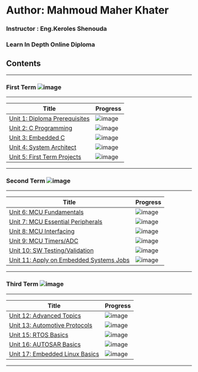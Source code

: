 # Author: Mahmoud Maher Khater

### Instructor : Eng.Keroles Shenouda
### Learn In Depth Online Diploma

## Contents
__________________________________________________________________
### First Term ![image](https://progress-bar.dev/40/?title=IN_PROGRESS&color=5C8374)
__________________________________________________________________
| Title | Progress |
| ----- | ------|
| [Unit 1: Diploma Prerequisites](https://github.com/MahmoudMaher2/Mastering_Embedded_System_Online_Diploma) | ![image](https://progress-bar.dev/100/) |
| [Unit 2: C Programming](https://github.com/MahmoudMaher2/Mastering_Embedded_System_Online_Diploma/tree/main/Unit_2_C_Programming) | ![image](https://progress-bar.dev/100/) |
| [Unit 3: Embedded C](https://github.com/MahmoudMaher2/Mastering_Embedded_System_Online_Diploma) | ![image](https://progress-bar.dev/15) |
| [Unit 4: System Architect](https://github.com/MahmoudMaher2/Mastering_Embedded_System_Online_Diploma) | ![image](https://progress-bar.dev/0/) |
| [Unit 5: First Term Projects](https://github.com/MahmoudMaher2/Mastering_Embedded_System_Online_Diploma) | ![image](https://progress-bar.dev/0/) |
__________________________________________________________________

### Second Term ![image](https://progress-bar.dev/0/?title=Start_Soon&color=ff0000)
__________________________________________________________________
| Title | Progress |
| ----- | ------|
| [Unit 6: MCU Fundamentals](https://github.com/MahmoudMaher2/Mastering_Embedded_System_Online_Diploma) | ![image](https://progress-bar.dev/0/) |
| [Unit 7: MCU Essential Peripherals](https://github.com/MahmoudMaher2/Mastering_Embedded_System_Online_Diploma) | ![image](https://progress-bar.dev/0/) |
| [Unit 8: MCU Interfacing](https://github.com/MahmoudMaher2/Mastering_Embedded_System_Online_Diploma) | ![image](https://progress-bar.dev/0/) |
| [Unit 9: MCU Timers/ADC](https://github.com/MahmoudMaher2/Mastering_Embedded_System_Online_Diploma) | ![image](https://progress-bar.dev/0/) |
| [Unit 10: SW Testing/Validation](https://github.com/MahmoudMaher2/Mastering_Embedded_System_Online_Diploma) | ![image](https://progress-bar.dev/0/) |
| [Unit 11: Apply on Embedded Systems Jobs](https://github.com/MahmoudMaher2/Mastering_Embedded_System_Online_Diploma) | ![image](https://progress-bar.dev/0/?title=Exams&color=bababa) |
__________________________________________________________________


### Third Term ![image](https://progress-bar.dev/0/?title=Start_Soon&color=ff0000)
__________________________________________________________________
| Title | Progress |
| ----- | ------|
| [Unit 12: Advanced Topics](https://github.com/MahmoudMaher2/Mastering_Embedded_System_Online_Diploma) | ![image](https://progress-bar.dev/0/) |
| [Unit 13: Automotive Protocols](https://github.com/MahmoudMaher2/Mastering_Embedded_System_Online_Diploma) | ![image](https://progress-bar.dev/0/) |
| [Unit 15: RTOS Basics](https://github.com/MahmoudMaher2/Mastering_Embedded_System_Online_Diploma) | ![image](https://progress-bar.dev/0/) |
| [Unit 16: AUTOSAR Basics](https://github.com/MahmoudMaher2/Mastering_Embedded_System_Online_Diploma) | ![image](https://progress-bar.dev/0/) |
| [Unit 17: Embedded Linux Basics](https://github.com/MahmoudMaher2/Mastering_Embedded_System_Online_Diploma) | ![image](https://progress-bar.dev/0/) |
__________________________________________________________________

